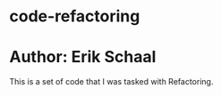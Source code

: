 # code-refactoring

# Author: Erik Schaal

This is a set of code that I was tasked with Refactoring. 